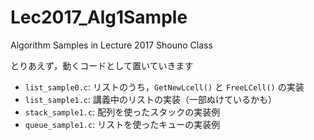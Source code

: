 # Lec2017_Alg1Sample
Algorithm Samples in Lecture 2017 Shouno Class

とりあえず，動くコードとして置いていきます

* `list_sample0.c`: リストのうち，`GetNewLcell()` と `FreeLCell()` の実装
* `list_sample1.c`: 講義中のリストの実装（一部ぬけているかも）
* `stack_sample1.c`: 配列を使ったスタックの実装例
* `queue_sample1.c`: リストを使ったキューの実装例
